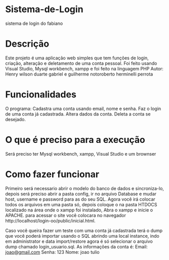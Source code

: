 # Sistema-de-Login
sistema de login do fabiano

# Descrição
Este projeto é uma aplicação web simples que tem funções de login, criação, alteração e deletamento de uma conta pessoal.
Foi feito usando Visual Studio, Mysql workbench, xampp e foi feito na linguagem PHP
Autor: Henry wilson duarte gabriel e guilherme notoroberto herminelli perrota

# Funcionalidades
O programa:
Cadastra uma conta usando email, nome e senha.
Faz o login de uma conta já cadastrada.
Altera dados da conta.
Deleta a conta se desejado.

# O que é preciso para a execução
Será preciso ter  Mysql workbench, xampp, Visual Studio e um brownser

# Como fazer funcionar
Primeiro será necessario abrir o modelo do banco de dados e sincroniza-lo, depois será preciso abrir a pasta config, ir no arquivo Database e mudar host, username e password para as do seu SQL.
Agora você irá colocar todos os arquivos em uma pasta só, depois coloque o na pasta HTDOCS localizado na área onde o xampp foi instalado, Abra o xampp e inicie o APACHE.
para acessar o site você colocara no navegador http://localhost/login-oo/public/inicial.html.

Caso você queira fazer um teste com uma conta já cadastrada terá o dump que você poderá importar usando o SQL abrindo uma local instance, indo em administrator e data import/restore agora é só selecionar o arquivo dump chamado login_usuario.sql.
As informações da conta é: 
Email: joao@gmail.com
Senha: 123
Nome: joao tulio
